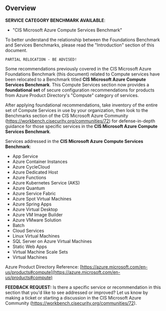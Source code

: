## Overview

**SERVICE CATEGORY BENCHMARK AVAILABLE**:
- "CIS Microsoft Azure Compute Services Benchmark"

To better understand the relationship between the Foundations Benchmark and Services Benchmarks, please read the "Introduction" section of this document.

`PARTIAL RELOCATION - BE ADVISED!`

Some recommendations previously covered in the CIS Microsoft Azure Foundations Benchmark (this document) related to Compute services have been relocated to a Benchmark titled **CIS Microsoft Azure Compute Services Benchmark**. This Compute Services section now provides a **foundational set** of secure configuration recommendations for products from Azure Product Directory's "Compute" category of services.

After applying foundational recommendations, take inventory of the entire set of Compute Services in use by your organization, then look to the Benchmarks section of the CIS Microsoft Azure Community (https://workbench.cisecurity.org/communities/72) for defense-in-depth guidance for those specific services in the **CIS Microsoft Azure Compute Services Benchmark**.

Services addressed in the **CIS Microsoft Azure Compute Services Benchmark**:
- App Service
- Azure Container Instances
- Azure CycleCloud
- Azure Dedicated Host
- Azure Functions
- Azure Kubernetes Service (AKS)
- Azure Quantum
- Azure Service Fabric
- Azure Spot Virtual Machines
- Azure Spring Apps
- Azure Virtual Desktop
- Azure VM Image Builder
- Azure VMware Solution
- Batch
- Cloud Services
- Linux Virtual Machines
- SQL Server on Azure Virtual Machines
- Static Web Apps
- Virtual Machine Scale Sets
- Virtual Machines

Azure Product Directory Reference: [https://azure.microsoft.com/en-us/products#compute](https://azure.microsoft.com/en-us/products#compute)

**FEEDBACK REQUEST:** Is there a specific service or recommendation in this section that you'd like to see addressed or improved? Let us know by making a ticket or starting a discussion in the CIS Microsoft Azure Community (https://workbench.cisecurity.org/communities/72).

